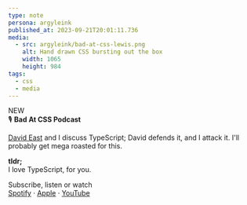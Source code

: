 ```yaml
---
type: note
persona: argyleink
published_at: 2023-09-21T20:01:11.736
media:
  - src: argyleink/bad-at-css-lewis.png
    alt: Hand drawn CSS bursting out the box
    width: 1065
    height: 984
tags: 
  - css
  - media
---
```


<span class="Tag">NEW</span>  
🎙️ **Bad At CSS Podcast**  

[David East](https://twitter.com/_davideast) and I discuss TypeScript; David defends it, and I attack it. I'll probably get mega roasted for this.

**tldr;**  
I love TypeScript, for you.

Subscribe, listen or watch<br>
[Spotify](https://open.spotify.com/show/5vtb28Q1QNzgv07v9LzpGp) · 
[Apple](https://podcasts.apple.com/us/podcast/bad-at-css/id1702605487) · 
[YouTube](https://www.youtube.com/watch?v=DNFduc1uHPE)